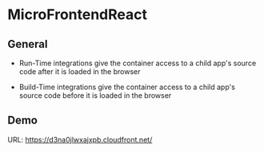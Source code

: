 # MicroFrontendReact

## General

- Run-Time integrations give the container access to a child app's source code after it is loaded in the browser

- Build-Time integrations give the container access to a child app's source code before it is loaded in the browser

## Demo

URL: https://d3na0jlwxajxpb.cloudfront.net/
